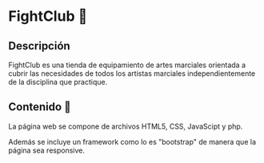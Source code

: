 # FightClub :martial_arts_uniform:

## Descripción
FightClub es una tienda de equipamiento de artes marciales orientada a cubrir las necesidades de todos los artistas marciales independientemente de la disciplina que practique.

## Contenido :open_file_folder:
La página web se compone de archivos HTML5, CSS, JavaScipt y php.

Además se incluye un framework como lo es "bootstrap" de manera que la página sea responsive.

